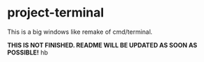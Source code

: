 # project-terminal
This is a big windows like remake of cmd/terminal.

**THIS IS NOT FINISHED. README WILL BE UPDATED AS SOON AS POSSIBLE!**
hb
